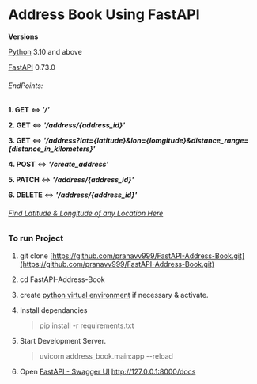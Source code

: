 # Address Book Using FastAPI

**Versions**

[Python](https://www.python.org/) 3.10 and above

[FastAPI](https://fastapi.tiangolo.com/) 0.73.0

###### EndPoints:

**1. GET** <=> **_'/'_**

**2. GET** <=> **_'/address/{address_id}'_**

**3. GET** <=> **_'/address?lat={latitude}&lon={lomgitude}&distance_range={distance_in_kilometers}'_**

**4. POST** <=> **_'/create_address'_**

**5. PATCH** <=> **_'/address/{address_id}'_**

**6. DELETE** <=> **_'/address/{address_id}'_**

###### [Find Latitude & Longitude of any Location Here](https://www.distancesto.com/coordinates.php)

### To run Project

1. git clone [https://github.com/pranavv999/FastAPI-Address-Book.git](https://github.com/pranavv999/FastAPI-Address-Book.git)

2. cd FastAPI-Address-Book

3. create [python virtual environment](https://docs.python.org/3/tutorial/venv.html) if necessary & activate.

4. Install dependancies

   > pip install -r requirements.txt

5. Start Development Server.

   > uvicorn address_book.main:app --reload

6. Open [FastAPI - Swagger UI](http://127.0.0.1:8000/docs) http://127.0.0.1:8000/docs
